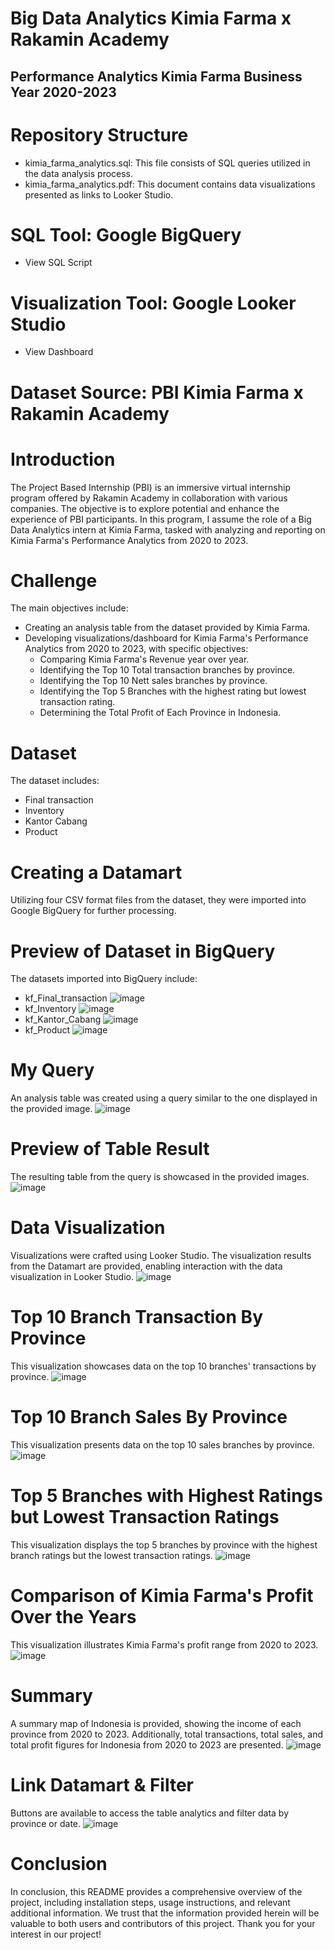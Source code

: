 # Big Data Analytics Kimia Farma x Rakamin Academy 
## Performance Analytics Kimia Farma Business Year 2020-2023

# Repository Structure
- kimia_farma_analytics.sql: This file consists of SQL queries utilized in the data analysis process.
- kimia_farma_analytics.pdf: This document contains data visualizations presented as links to Looker Studio.

# SQL Tool: Google BigQuery 
- View SQL Script

# Visualization Tool: Google Looker Studio 
- View Dashboard

# Dataset Source: PBI Kimia Farma x Rakamin Academy

# Introduction 
The Project Based Internship (PBI) is an immersive virtual internship program offered by Rakamin Academy in collaboration with various companies. The objective is to explore potential and enhance the experience of PBI participants. In this program, I assume the role of a Big Data Analytics intern at Kimia Farma, tasked with analyzing and reporting on Kimia Farma's Performance Analytics from 2020 to 2023.

# Challenge 
The main objectives include:
- Creating an analysis table from the dataset provided by Kimia Farma.
- Developing visualizations/dashboard for Kimia Farma's Performance Analytics from 2020 to 2023, with specific objectives:
  - Comparing Kimia Farma's Revenue year over year.
  - Identifying the Top 10 Total transaction branches by province.
  - Identifying the Top 10 Nett sales branches by province.
  - Identifying the Top 5 Branches with the highest rating but lowest transaction rating.
  - Determining the Total Profit of Each Province in Indonesia.

# Dataset 
The dataset includes:
- Final transaction
- Inventory
- Kantor Cabang
- Product

# Creating a Datamart 
Utilizing four CSV format files from the dataset, they were imported into Google BigQuery for further processing.

# Preview of Dataset in BigQuery 
The datasets imported into BigQuery include:
- kf_Final_transaction
  ![image](https://github.com/danielrowin/kimia_farma_analytics/assets/151427276/0904d22b-2e2d-4dd9-a58c-9a381d457695)
- kf_Inventory
  ![image](https://github.com/danielrowin/kimia_farma_analytics/assets/151427276/fa5aaa82-b610-449b-8e61-6c65ed9ee79d)
- kf_Kantor_Cabang
  ![image](https://github.com/danielrowin/kimia_farma_analytics/assets/151427276/a37e1524-24d0-4344-8d27-7b924be68ae1)
- kf_Product
  ![image](https://github.com/danielrowin/kimia_farma_analytics/assets/151427276/5d07c837-e40c-483b-afb4-fb4e867a52ce)

# My Query 
An analysis table was created using a query similar to the one displayed in the provided image.
![image](https://github.com/danielrowin/kimia_farma_analytics/assets/151427276/93dd2226-a87d-459e-b97b-8c5d055027cf)

# Preview of Table Result 
The resulting table from the query is showcased in the provided images.
![image](https://github.com/danielrowin/kimia_farma_analytics/assets/151427276/a8d7d4c2-dd44-4b81-b2bb-e49413995479)

# Data Visualization 
Visualizations were crafted using Looker Studio. The visualization results from the Datamart are provided, enabling interaction with the data visualization in Looker Studio.
![image](https://github.com/danielrowin/kimia_farma_analytics/assets/151427276/76a39f9d-34ea-43c0-846c-04499535e276)

# Top 10 Branch Transaction By Province 
This visualization showcases data on the top 10 branches' transactions by province.
![image](https://github.com/danielrowin/kimia_farma_analytics/assets/151427276/003c5080-d5ae-43b4-bf12-9446f52d31cf)

# Top 10 Branch Sales By Province 
This visualization presents data on the top 10 sales branches by province.
![image](https://github.com/danielrowin/kimia_farma_analytics/assets/151427276/cb4167c4-5eae-4343-a35b-3613b9b796bc)

# Top 5 Branches with Highest Ratings but Lowest Transaction Ratings 
This visualization displays the top 5 branches by province with the highest branch ratings but the lowest transaction ratings.
![image](https://github.com/danielrowin/kimia_farma_analytics/assets/151427276/a2078e77-2feb-411a-9bdf-7e2d9b83dd3b)

# Comparison of Kimia Farma's Profit Over the Years 
This visualization illustrates Kimia Farma's profit range from 2020 to 2023.
![image](https://github.com/danielrowin/kimia_farma_analytics/assets/151427276/e7085413-1134-46fc-a191-e12610cbb398)

# Summary 
A summary map of Indonesia is provided, showing the income of each province from 2020 to 2023. Additionally, total transactions, total sales, and total profit figures for Indonesia from 2020 to 2023 are presented.
![image](https://github.com/danielrowin/kimia_farma_analytics/assets/151427276/cb9928be-b5f6-458b-9baf-617cf594c5f2)


# Link Datamart & Filter 
Buttons are available to access the table analytics and filter data by province or date.
![image](https://github.com/danielrowin/kimia_farma_analytics/assets/151427276/82b46490-c679-448f-879d-c2b5c2a28b69)

# Conclusion 
In conclusion, this README provides a comprehensive overview of the project, including installation steps, usage instructions, and relevant additional information. We trust that the information provided herein will be valuable to both users and contributors of this project. Thank you for your interest in our project!







